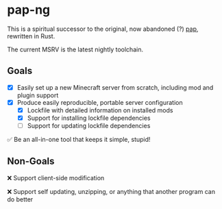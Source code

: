 # pap-ng

This is a spiritual successor to the original, now abandoned (?) [pap](https://github.com/talwat/pap), rewritten in Rust.

The current MSRV is the latest nightly toolchain.

## Goals

- [x] Easily set up a new Minecraft server from scratch, including mod and plugin support
- [x] Produce easily reproducible, portable server configuration
  - [x] Lockfile with detailed information on installed mods
  - [x] Support for installing lockfile dependencies
  - [ ] Support for updating lockfile dependencies

✅ Be an all-in-one tool that keeps it simple, stupid!

## Non-Goals

❌ Support client-side modification

❌ Support self updating, unzipping, or anything that another program can do better
